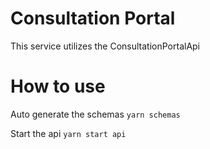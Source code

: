<!-- gitbook-ignore -->

# Consultation Portal

This service utilizes the ConsultationPortalApi

# How to use

Auto generate the schemas
`yarn schemas`

Start the api
`yarn start api`
